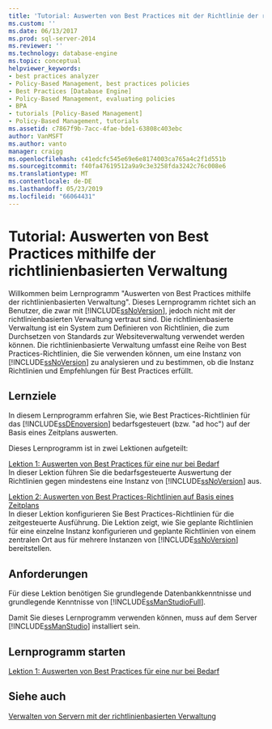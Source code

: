 ```yaml
---
title: 'Tutorial: Auswerten von Best Practices mit der Richtlinie der richtlinienbasierten Verwaltung | Microsoft-Dokumentation'
ms.custom: ''
ms.date: 06/13/2017
ms.prod: sql-server-2014
ms.reviewer: ''
ms.technology: database-engine
ms.topic: conceptual
helpviewer_keywords:
- best practices analyzer
- Policy-Based Management, best practices policies
- Best Practices [Database Engine]
- Policy-Based Management, evaluating policies
- BPA
- tutorials [Policy-Based Management]
- Policy-Based Management, tutorials
ms.assetid: c7867f9b-7acc-4fae-bde1-63808c403ebc
author: VanMSFT
ms.author: vanto
manager: craigg
ms.openlocfilehash: c41edcfc545e69e6e8174003ca765a4c2f1d551b
ms.sourcegitcommit: f40fa47619512a9a9c3e3258fda3242c76c008e6
ms.translationtype: MT
ms.contentlocale: de-DE
ms.lasthandoff: 05/23/2019
ms.locfileid: "66064431"
---
```

# <a name="tutorial-evaluating-best-practices-by-using-policy-based-management"></a>Tutorial: Auswerten von Best Practices mithilfe der richtlinienbasierten Verwaltung
  Willkommen beim Lernprogramm "Auswerten von Best Practices mithilfe der richtlinienbasierten Verwaltung". Dieses Lernprogramm richtet sich an Benutzer, die zwar mit [!INCLUDE[ssNoVersion](../includes/ssnoversion-md.md)], jedoch nicht mit der richtlinienbasierten Verwaltung vertraut sind. Die richtlinienbasierte Verwaltung ist ein System zum Definieren von Richtlinien, die zum Durchsetzen von Standards zur Websiteverwaltung verwendet werden können. Die richtlinienbasierte Verwaltung umfasst eine Reihe von Best Practices-Richtlinien, die Sie verwenden können, um eine Instanz von [!INCLUDE[ssNoVersion](../includes/ssnoversion-md.md)] zu analysieren und zu bestimmen, ob die Instanz Richtlinien und Empfehlungen für Best Practices erfüllt.  
  
## <a name="what-you-will-learn"></a>Lernziele  
 In diesem Lernprogramm erfahren Sie, wie Best Practices-Richtlinien für das [!INCLUDE[ssDEnoversion](../includes/ssdenoversion-md.md)] bedarfsgesteuert (bzw. "ad hoc") auf der Basis eines Zeitplans auswerten.  
  
 Dieses Lernprogramm ist in zwei Lektionen aufgeteilt:  
  
 [Lektion 1: Auswerten von Best Practices für eine nur bei Bedarf](../../2014/tutorials/lesson-1-evaluate-best-practices-on-an-on-demand-basis.md)  
 In dieser Lektion führen Sie die bedarfsgesteuerte Auswertung der Richtlinien gegen mindestens eine Instanz von [!INCLUDE[ssNoVersion](../includes/ssnoversion-md.md)] aus.  
  
 [Lektion 2: Auswerten von Best Practices-Richtlinien auf Basis eines Zeitplans](../../2014/tutorials/lesson-2-evaluate-best-practices-policies-on-a-scheduled-basis.md)  
 In dieser Lektion konfigurieren Sie Best Practices-Richtlinien für die zeitgesteuerte Ausführung. Die Lektion zeigt, wie Sie geplante Richtlinien für eine einzelne Instanz konfigurieren und geplante Richtlinien von einem zentralen Ort aus für mehrere Instanzen von [!INCLUDE[ssNoVersion](../includes/ssnoversion-md.md)] bereitstellen.  
  
## <a name="requirements"></a>Anforderungen  
 Für diese Lektion benötigen Sie grundlegende Datenbankkenntnisse und grundlegende Kenntnisse von [!INCLUDE[ssManStudioFull](../includes/ssmanstudiofull-md.md)].  
  
 Damit Sie dieses Lernprogramm verwenden können, muss auf dem Server [!INCLUDE[ssManStudio](../includes/ssmanstudio-md.md)] installiert sein.  
  
## <a name="start-the-tutorial"></a>Lernprogramm starten  
 [Lektion 1: Auswerten von Best Practices für eine nur bei Bedarf](../../2014/tutorials/lesson-1-evaluate-best-practices-on-an-on-demand-basis.md)  
  
## <a name="see-also"></a>Siehe auch  
 [Verwalten von Servern mit der richtlinienbasierten Verwaltung](../relational-databases/policy-based-management/administer-servers-by-using-policy-based-management.md)  
  
  
